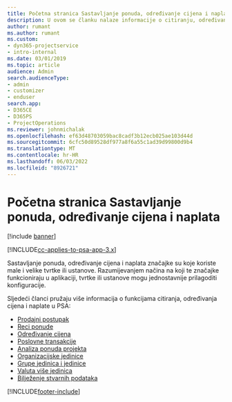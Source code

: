 ```yaml
---
title: Početna stranica Sastavljanje ponuda, određivanje cijena i naplata
description: U ovom se članku nalaze informacije o citiranju, određivanju cijena i naplati.
author: rumant
ms.author: rumant
ms.custom:
- dyn365-projectservice
- intro-internal
ms.date: 03/01/2019
ms.topic: article
audience: Admin
search.audienceType:
- admin
- customizer
- enduser
search.app:
- D365CE
- D365PS
- ProjectOperations
ms.reviewer: johnmichalak
ms.openlocfilehash: ef63d48703059bac8cadf3b12ecb025ae103d44d
ms.sourcegitcommit: 6cfc50d89528df977a8f6a55c1ad39d99800d9b4
ms.translationtype: MT
ms.contentlocale: hr-HR
ms.lasthandoff: 06/03/2022
ms.locfileid: "8926721"
---
```

# <a name="quoting-pricing-and-billing-home-page"></a>Početna stranica Sastavljanje ponuda, određivanje cijena i naplata

[!include [banner](../includes/psa-now-project-operations.md)]

[!INCLUDE[cc-applies-to-psa-app-3.x](../includes/cc-applies-to-psa-app-3x.md)]

Sastavljanje ponuda, određivanje cijena i naplata značajke su koje koriste male i velike tvrtke ili ustanove. Razumijevanjem načina na koji te značajke funkcioniraju u aplikaciji, tvrtke ili ustanove mogu jednostavnije prilagoditi konfiguracije.

Sljedeći članci pružaju više informacija o funkcijama citiranja, određivanja cijena i naplate u PSA:

- [Prodajni postupak](basic-sales-process.md)
- [Reci ponude](basic-quote-lines.md)
- [Određivanje cijena](basic-pricing.md)
- [Poslovne transakcije](basic-business-transactions.md)
- [Analiza ponuda projekta](basic-analyzing-quotes.md)
- [Organizacijske jedinice](advanced-organizational.md)
- [Grupe jedinica i jedinice](advanced-units.md)
- [Valuta više jedinica](advanced-currency.md)
- [Bilježenje stvarnih podataka](advanced-actuals.md)


[!INCLUDE[footer-include](../includes/footer-banner.md)]
